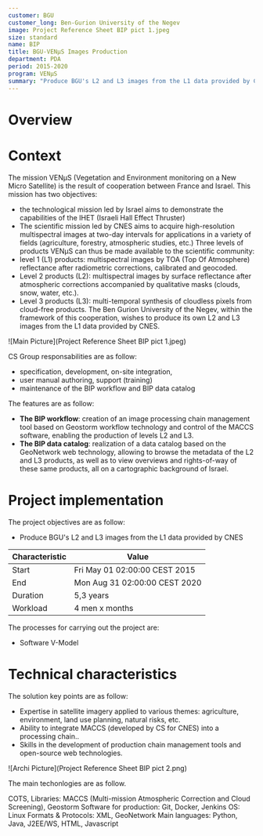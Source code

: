 ```yaml
---
customer: BGU
customer_long: Ben-Gurion University of the Negev
image: Project Reference Sheet BIP pict 1.jpeg
size: standard
name: BIP
title: BGU-VENµS Images Production
department: PDA
period: 2015-2020
program: VENµS
summary: "Produce BGU's L2 and L3 images from the L1 data provided by CNES"
---
```


# Overview


# Context

The mission VENµS (Vegetation and Environment monitoring on a New Micro Satellite) is the result of cooperation between France and Israel. 
This mission has two objectives:
* the technological mission led by Israel aims to demonstrate the capabilities of the IHET (Israeli Hall Effect Thruster)
* The scientific mission led by CNES aims to acquire high-resolution multispectral images at two-day intervals for applications in a variety of fields (agriculture, forestry, atmospheric studies, etc.) 
Three levels of products VENµS can thus be made available to the scientific community:
* level 1 (L1) products: multispectral images by TOA (Top Of Atmosphere) reflectance after radiometric corrections, calibrated and geocoded.
* Level 2 products (L2): multispectral images by surface reflectance after atmospheric corrections accompanied by qualitative masks (clouds, snow, water, etc.).
* Level 3 products (L3): multi-temporal synthesis of cloudless pixels from cloud-free products.
The Ben Gurion University of the Negev, within the framework of this cooperation, wishes to produce its own L2 and L3 images from the L1 data provided by CNES.

![Main Picture](Project Reference Sheet BIP pict 1.jpeg)

CS Group responsabilities are as follow:
* specification, development, on-site integration, 
* user manual authoring, support (training) 
* maintenance of the BIP workflow and BIP data catalog


The features are as follow:
* __The BIP workflow__: creation of an image processing chain management tool based on Geostorm workflow technology and control of the MACCS software, enabling the production of levels L2 and L3.
* __The BIP data catalog__: realization of a data catalog based on the GeoNetwork web technology, allowing to browse the metadata of the L2 and L3 products, as well as to view overviews and rights-of-way of these same products, all on a cartographic background of Israel.

# Project implementation

The project objectives are as follow:
* Produce BGU's L2 and L3 images from the L1 data provided by CNES


| Characteristic 	| Value |
|----------------	|-------|
| Start				| Fri May 01 02:00:00 CEST 2015 |
| End				| Mon Aug 31 02:00:00 CEST 2020 |
| Duration 			| 5,3 years |
| Workload			| 4 men x months |


The processes for carrying out the project are:
* Software V-Model

# Technical characteristics

The solution key points are as follow:
* Expertise in satellite imagery applied to various themes: agriculture, environment, land use planning, natural risks, etc.
* Ability to integrate MACCS (developed by CS for CNES) into a processing chain..
* Skills in the development of production chain management tools and open-source web technologies.

![Archi Picture](Project Reference Sheet BIP pict 2.png)

The main techonlogies are as follow.

COTS, Libraries: MACCS (Multi-mission Atmospheric Correction and Cloud Screening), Geostorm
Software for production: Git, Docker, Jenkins
OS: Linux
Formats & Protocols: XML, GeoNetwork
Main languages: Python, Java, J2EE/WS, HTML, Javascript
